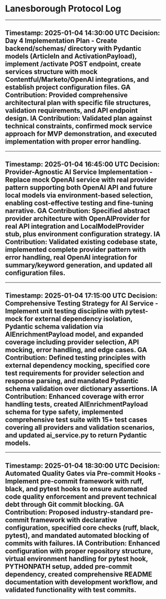 # Lanesborough Protocol Log

---
**Timestamp:** 2025-01-04 14:30:00 UTC
**Decision:** Day 4 Implementation Plan - Create backend/schemas/ directory with Pydantic models (ArticleIn and ActivationPayload), implement /activate POST endpoint, create services structure with mock Contentful/Marketo/OpenAI integrations, and establish project configuration files.
**GA Contribution:** Provided comprehensive architectural plan with specific file structures, validation requirements, and API endpoint design.
**IA Contribution:** Validated plan against technical constraints, confirmed mock service approach for MVP demonstration, and executed implementation with proper error handling.
---

---
**Timestamp:** 2025-01-04 16:45:00 UTC
**Decision:** Provider-Agnostic AI Service Implementation - Replace mock OpenAI service with real provider pattern supporting both OpenAI API and future local models via environment-based selection, enabling cost-effective testing and fine-tuning narrative.
**GA Contribution:** Specified abstract provider architecture with OpenAIProvider for real API integration and LocalModelProvider stub, plus environment configuration strategy.
**IA Contribution:** Validated existing codebase state, implemented complete provider pattern with error handling, real OpenAI integration for summary/keyword generation, and updated all configuration files.
---

---
**Timestamp:** 2025-01-04 17:15:00 UTC
**Decision:** Comprehensive Testing Strategy for AI Service - Implement unit testing discipline with pytest-mock for external dependency isolation, Pydantic schema validation via AIEnrichmentPayload model, and expanded coverage including provider selection, API mocking, error handling, and edge cases.
**GA Contribution:** Defined testing principles with external dependency mocking, specified core test requirements for provider selection and response parsing, and mandated Pydantic schema validation over dictionary assertions.
**IA Contribution:** Enhanced coverage with error handling tests, created AIEnrichmentPayload schema for type safety, implemented comprehensive test suite with 15+ test cases covering all providers and validation scenarios, and updated ai_service.py to return Pydantic models.
---

---
**Timestamp:** 2025-01-04 18:30:00 UTC
**Decision:** Automated Quality Gates via Pre-commit Hooks - Implement pre-commit framework with ruff, black, and pytest hooks to ensure automated code quality enforcement and prevent technical debt through Git commit blocking.
**GA Contribution:** Proposed industry-standard pre-commit framework with declarative configuration, specified core checks (ruff, black, pytest), and mandated automated blocking of commits with failures.
**IA Contribution:** Enhanced configuration with proper repository structure, virtual environment handling for pytest hook, PYTHONPATH setup, added pre-commit dependency, created comprehensive README documentation with development workflow, and validated functionality with test commits.
---